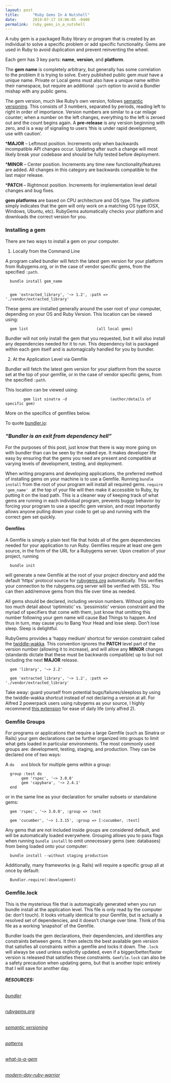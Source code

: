 ```yaml
---
layout: post
title:      "Ruby Gems In A Nutshell"
date:       2019-07-17 19:06:05 -0400
permalink:  ruby_gems_in_a_nutshell
---
```



A ruby gem is a packaged Ruby library or program that is created by an individual to solve a specific problem or add specific functionality. Gems are used in Ruby to avoid duplication and prevent reinventing the wheel.

Each gem has 3 key parts: **name**, **version**, and **platform**.

The **gem name** is completely arbitrary, but generally has some correlation to the problem it is trying to solve. Every published public gem *must* have a unique name. Private or Local gems must also have a unique name within their namespace, but require an additional ``:path`` option to avoid a Bundler mishap with any public gems.

The gem version, much like Ruby’s own version, follows [semantic versioning](https://semver.org). This consists of 3 numbers, separated by periods, reading left to right in order of importance. Version numbers are similar to a car milage counter; when a number on the left changes, everything to the left is zeroed out and the count begins again. A **pre-release** is any version beginning with zero, and is a way of signaling to users ‘this is under rapid development, use with caution’.

***MAJOR** – Leftmost position. Increments only when backwards incompatible API changes occur. Updating after such a change will most likely break your codebase and should be fully tested before deployment.

***MINOR** – Center position. Increments any time new functionality/features are added. All changes in this category are backwards compatible to the last major release.

***PATCH** – Rightmost position. Increments for implementation level detail changes and bug fixes.

**gem platforms** are based on CPU architecture and OS type. The platform simply indicates that the gem will only work on a matching OS type (OSX, Windows, Ubuntu, etc). RubyGems automatically checks your platform and downloads the correct version for you.

### Installing a gem

There are two ways to install a gem on your computer.

1.   Locally from the Command Line

A program called bundler will fetch the latest gem version for your platform from Rubygems.org, or in the case of vendor specific gems, from the specified ``:path``.

      bundle install gem_name
			

      gem 'extracted_library', '~> 1.2', :path => './vendor/extracted_library'

These gems are installed generally around the user root of your computer, depending on your OS and Ruby Version. This location can be viewed using:

      gem list                              (all local gems)

Bundler will not only install the gem that you requested, but it will also install any dependencies needed for it to run. This dependency list is packaged within each gem itself and is automagically handled for you by bundler. 

2.   At the Application Level via Gemfile

Bundler will fetch the latest gem version for your platform from the source set at the top of your gemfile, or in the case of vendor specific gems, from the specified ``:path``.
			 
This location can be viewed using:
			 
			gem list sinatra -d                   (author/details of specific gem)
			 
More on the specifics of gemfiles below.


To quote [bundler.io](http://https://bundler.io):

### *“Bundler is an exit from dependency hell”*

For the purposes of this post, just know that there is way more going on with bundler than can be seen by the naked eye. It makes developer life easy by ensuring that the gems you need are present and compatible at varying levels of development, testing, and deployment.

When writing programs and developing applications, the preferred method of installing gems on your machine is to use a Gemfile. Running ``bundle install`` from the root of your program will install all required gems. ``require 'gem_name' `` at the top of your file will then make it accessible to Ruby, by putting it on the load path. This is a cleaner way of keeping track of what gems are running in each individual program, prevents buggy behavior by forcing your program to use a specific gem version, and most importantly allows anyone pulling down your code to get up and running with the correct gem set quickly.
			 

			 
#### Gemfiles

A Gemfile is simply a plain text file that holds all of the gem dependencies needed for your application to run Ruby. Gemfiles require at least one gem source, in the form of the URL for a Rubygems server. Upon creation of your project, running

      bundle init

will generate a new Gemfile at the root of your project directory and add the default ‘https’ protocol source for [rubygems.org](http://rubygems.org) automatically. This verifies your connection to the rubygems.org server will be verified with SSL. You can then add/remove gems from this file over time as needed.

All gems should be declared, including version numbers. Without going into too much detail about ‘optimistic’ vs. ‘pessimistic’ version constraint and the myriad of specifiers that come with them, just know that omitting this number following your gem name will cause Bad Things to happen. And thus in turn, may cause you to Bang Your Head and lose sleep. Don’t lose sleep. Sleep is delightful.

RubyGems provides a ‘happy medium’ shortcut for version constraint called the [twiddle-wakka](https://thoughtbot.com/blog/rubys-pessimistic-operator). This convention ignores the **PATCH** level part of the version number (allowing it to increase), and will allow any **MINOR** changes (standards dictate that these must be backwards compatible) up to but not including the next **MAJOR** release.

      gem 'library', '~> 2.2'

      gem 'extracted_library', '~> 1.2', :path => './vendor/extracted_library'

Take away: guard yourself from potential bugs/failures/sleeploss by using the twiddle-wakka shortcut instead of not declaring a version at all. For Alfred 2 powerpack users using rubygems as your source, I highly recommend [this extension](http://https://github.com/BlueVajra/ruby_gem_workflow) for ease of daily life (only alfred 2).

### Gemfile Groups

For programs or applications that require a large Gemfile (such as Sinatra or Rails) your gem declarations can be further organized into groups to limit what gets loaded in particular environments. The most commonly used groups are: development, testing, staging, and production. They can be declared one of two ways:

A `` do   end `` block for multiple gems within a group:

      group :test do
           gem 'rspec', '~> 3.0.0'
           gem 'capybara', '~> 2.4.1'
      end

or in the same line as your declaration for smaller subsets or standalone gems:

      gem 'rspec', '~> 3.0.0', :group => :test

      gem 'cucumber', '~> 1.3.15', :group => [:cucumber, :test]

Any gems that are not included inside groups are considered default, and will be automatically loaded everywhere. Grouping allows you to pass flags when running ``bundle install`` to omit unnecessary gems (see: databases) from being loaded onto your computer:

      bundle install --without staging production

Additionally, many frameworks (e.g. Rails) will require a specific group all at once by default:

      Bundler.require(:development)

### Gemfile.lock

This is the mysterious file that is automagically generated when you run bundle install at the application level. This file is only read by the computer (ie: don’t touch). It looks virtually identical to your Gemfile, but is actually a resolved set of dependencies, and it doesn’t change over time. Think of this file as a working ‘snapshot’ of the Gemfile.

Bundler loads the gem declarations, their dependencies, and identifies any constraints between gems. It then selects the best available gem version that satisfies all constraints within a gemfile and locks it down. The `` .lock `` will always be used unless explicitly updated, even if a bigger/better/faster version is released that satisfies these constraints. ``Gemfile.lock``  can also be a safety precaution when updating gems, but that is another topic entirely that I will save for another day.

###### ***RESOURCES:***
###### [bundler](https://bundler.io/v1.6/bundle_install.html)
###### [rubygems.org](https://rubygems.org)
###### [semantic versioning](https://semver.org)
###### [patterns](https://guides.rubygems.org/patterns/)
###### [what-is-a-gem](https://guides.rubygems.org/what-is-a-gem)
###### [modern-day-ruby-warrior](http://rubylearning.com/blog/2010/10/06/gem-sawyer-modern-day-ruby-warrior/)
